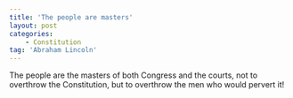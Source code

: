 ```yaml
---
title: 'The people are masters'
layout: post
categories:
    - Constitution
tag: 'Abraham Lincoln'
---
```


The people are the masters of both Congress and the courts, not to overthrow the Constitution, but to overthrow the men who would pervert it!